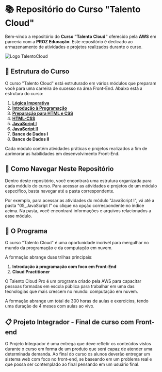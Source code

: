 # 📚 Repositório do Curso "Talento Cloud"

Bem-vindo a repositório do **Curso "Talento Cloud"** oferecido pela **AWS** em parceria com a **PROZ Educação**. Este repositório é dedicado ao armazenamento de atividades e projetos realizados durante o curso.

![Logo TalentoCloud](https://res.cloudinary.com/dmzbuztfw/image/upload/v1698622712/GitHub_Images/logo_talento_cloud_crop_dmjsvn.png)

## 📂 Estrutura do Curso
O curso "Talento Cloud" está estruturado em vários módulos que preparam você para uma carreira de sucesso na área Front-End. Abaixo está a estrutura do curso:

01. [**Lógica Imperativa**](https://github.com/williamwa7/TalentoCloud_PROZ-AWS/tree/main/Introdu%C3%A7%C3%A3o%20%C3%A0%20Programa%C3%A7%C3%A3o%20com%20foco%20em%20Front-End%20-%20Turma%2005/01_L%C3%B3gica%20Imperativa)
02. [**Introdução à Programação**](https://github.com/williamwa7/TalentoCloud_PROZ-AWS/tree/main/Introdu%C3%A7%C3%A3o%20%C3%A0%20Programa%C3%A7%C3%A3o%20com%20foco%20em%20Front-End%20-%20Turma%2005/02_Introdu%C3%A7%C3%A3o%20%C3%A0%20Programa%C3%A7%C3%A3o)
03. [**Preparação para HTML e CSS**](https://github.com/williamwa7/TalentoCloud_PROZ-AWS/tree/main/Introdu%C3%A7%C3%A3o%20%C3%A0%20Programa%C3%A7%C3%A3o%20com%20foco%20em%20Front-End%20-%20Turma%2005/03_Prepara%C3%A7%C3%A3o%20para%20HTML%20e%20CSS)
04. [**HTML-CSS**](https://github.com/williamwa7/TalentoCloud_PROZ-AWS/tree/main/Introdu%C3%A7%C3%A3o%20%C3%A0%20Programa%C3%A7%C3%A3o%20com%20foco%20em%20Front-End%20-%20Turma%2005/04_HTML-CSS)
05. [**JavaScript I**](https://github.com/williamwa7/TalentoCloud_PROZ-AWS/tree/main/Introdu%C3%A7%C3%A3o%20%C3%A0%20Programa%C3%A7%C3%A3o%20com%20foco%20em%20Front-End%20-%20Turma%2005/05_JavaScript%20I)
06. [**JavaScript II**](06_JavaScript%20II/JavaScript%20II.md)
07. **Banco de Dados I**
08. **Banco de Dados II**

Cada módulo contém atividades práticas e projetos realizados a fim de aprimorar as habilidades em desenvolvimento Front-End.

## 📁 Como Navegar Neste Repositório
Dentro deste repositório, você encontrará uma estrutura organizada para cada módulo do curso. Para acessar as atividades e projetos de um módulo específico, basta navegar até a pasta correspondente.

Por exemplo, para acessar as atividades do módulo "JavaScript I", vá até a pasta "05_JavaScript I" ou clique na opção correspondente no índice acima. Na pasta, você encontrará informações e arquivos relacionados a esse módulo.

## 🚀 O Programa

O curso "Talento Cloud" é uma oportunidade incrível para mergulhar no mundo da programação e da computação em nuvem.

A formação abrange duas trilhas principais:

1. **Introdução à programação com foco em Front-End**
2. **Cloud Practitioner**

O Talento Cloud Pro é um programa criado pela AWS para capacitar pessoas formadas em escola pública para trabalhar em uma das tecnologias que mais crescem no mundo: computação em nuvem.

A formação abrange um total de 300 horas de aulas e exercícios, tendo uma duração de 4 meses com aulas ao vivo.

## 📋 Projeto Integrador - Final de curso com Front-end

O Projeto Integrador é uma entrega que deve refletir os conteúdos vistos durante o curso em forma de um produto que será capaz de atender uma determinada demanda. Ao final do curso os alunos deverão entregar um sistema web com foco no front-end, se baseando em um problema real e que possa ser contemplado ao final pensando em um usuário final.
